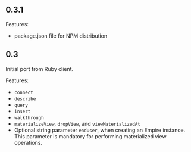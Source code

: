 ## 0.3.1

Features:

  - package.json file for NPM distribution

## 0.3

Initial port from Ruby client.

Features:

  - `connect`
  - `describe`
  - `query`
  - `insert`
  - `walkthrough`
  - `materializeView`, `dropView`, and `viewMaterializedAt`
  - Optional string parameter `enduser`, when creating an Empire
  instance. This parameter is mandatory for performing materialized
  view operations.
